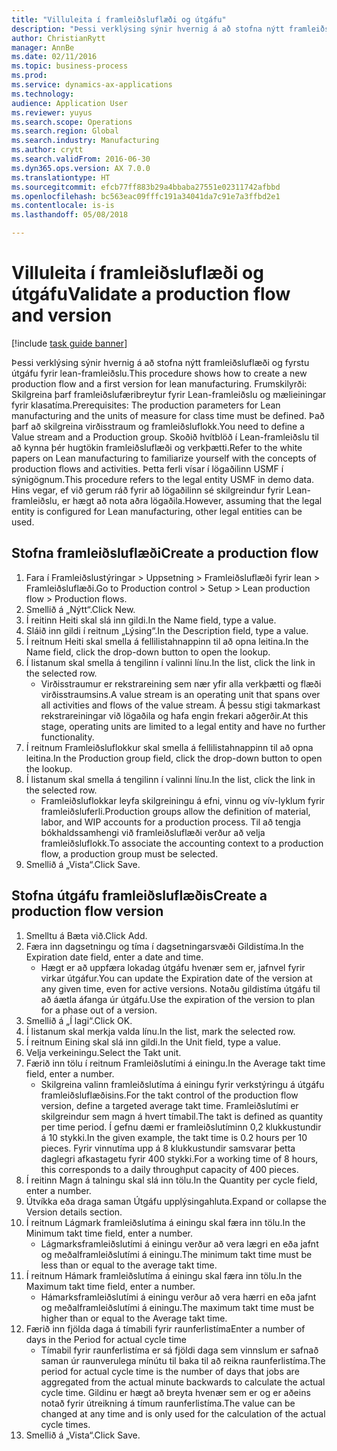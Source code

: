 ```yaml
--- 
title: "Villuleita í framleiðsluflæði og útgáfu"
description: "Þessi verklýsing sýnir hvernig á að stofna nýtt framleiðsluflæði og fyrstu útgáfu fyrir lean-framleiðslu."
author: ChristianRytt
manager: AnnBe
ms.date: 02/11/2016
ms.topic: business-process
ms.prod: 
ms.service: dynamics-ax-applications
ms.technology: 
audience: Application User
ms.reviewer: yuyus
ms.search.scope: Operations
ms.search.region: Global
ms.search.industry: Manufacturing
ms.author: crytt
ms.search.validFrom: 2016-06-30
ms.dyn365.ops.version: AX 7.0.0
ms.translationtype: HT
ms.sourcegitcommit: efcb77ff883b29a4bbaba27551e02311742afbbd
ms.openlocfilehash: bc563eac09fffc191a34041da7c91e7a3ffbd2e1
ms.contentlocale: is-is
ms.lasthandoff: 05/08/2018

---
```

# <a name="validate-a-production-flow-and-version"></a><span data-ttu-id="4550b-103">Villuleita í framleiðsluflæði og útgáfu</span><span class="sxs-lookup"><span data-stu-id="4550b-103">Validate a production flow and version</span></span>

[!include [task guide banner](../../includes/task-guide-banner.md)]

<span data-ttu-id="4550b-104">Þessi verklýsing sýnir hvernig á að stofna nýtt framleiðsluflæði og fyrstu útgáfu fyrir lean-framleiðslu.</span><span class="sxs-lookup"><span data-stu-id="4550b-104">This procedure shows how to create a new production flow and a first version for lean manufacturing.</span></span> <span data-ttu-id="4550b-105">Frumskilyrði: Skilgreina þarf framleiðslufæribreytur fyrir Lean-framleiðslu og mælieiningar fyrir klasatíma.</span><span class="sxs-lookup"><span data-stu-id="4550b-105">Prerequisites: The production parameters for Lean manufacturing and the units of measure for class time must be defined.</span></span> <span data-ttu-id="4550b-106">Það þarf að skilgreina virðisstraum og framleiðsluflokk.</span><span class="sxs-lookup"><span data-stu-id="4550b-106">You need to define a Value stream and a Production group.</span></span> <span data-ttu-id="4550b-107">Skoðið hvítblöð í Lean-framleiðslu til að kynna þér hugtökin framleiðsluflæði og verkþætti.</span><span class="sxs-lookup"><span data-stu-id="4550b-107">Refer to the white papers on Lean manufacturing to familiarize yourself with the concepts of production flows and activities.</span></span> <span data-ttu-id="4550b-108">Þetta ferli vísar í lögaðilinn USMF í sýnigögnum.</span><span class="sxs-lookup"><span data-stu-id="4550b-108">This procedure refers to the legal entity USMF in demo data.</span></span> <span data-ttu-id="4550b-109">Hins vegar, ef við gerum ráð fyrir að lögaðilinn sé skilgreindur fyrir Lean-framleiðslu, er hægt að nota aðra lögaðila.</span><span class="sxs-lookup"><span data-stu-id="4550b-109">However, assuming that the legal entity is configured for Lean manufacturing, other legal entities can be used.</span></span>


## <a name="create-a-production-flow"></a><span data-ttu-id="4550b-110">Stofna framleiðsluflæði</span><span class="sxs-lookup"><span data-stu-id="4550b-110">Create a production flow</span></span>
1. <span data-ttu-id="4550b-111">Fara í Framleiðslustýringar > Uppsetning > Framleiðsluflæði fyrir lean > Framleiðsluflæði.</span><span class="sxs-lookup"><span data-stu-id="4550b-111">Go to Production control > Setup > Lean production flow > Production flows.</span></span>
2. <span data-ttu-id="4550b-112">Smellið á „Nýtt“.</span><span class="sxs-lookup"><span data-stu-id="4550b-112">Click New.</span></span>
3. <span data-ttu-id="4550b-113">Í reitinn Heiti skal slá inn gildi.</span><span class="sxs-lookup"><span data-stu-id="4550b-113">In the Name field, type a value.</span></span>
4. <span data-ttu-id="4550b-114">Sláið inn gildi í reitnum „Lýsing“.</span><span class="sxs-lookup"><span data-stu-id="4550b-114">In the Description field, type a value.</span></span>
5. <span data-ttu-id="4550b-115">Í reitnum Heiti skal smella á fellilistahnappinn til að opna leitina.</span><span class="sxs-lookup"><span data-stu-id="4550b-115">In the Name field, click the drop-down button to open the lookup.</span></span>
6. <span data-ttu-id="4550b-116">Í listanum skal smella á tengilinn í valinni línu.</span><span class="sxs-lookup"><span data-stu-id="4550b-116">In the list, click the link in the selected row.</span></span>
    * <span data-ttu-id="4550b-117">Virðisstraumur er rekstrareining sem nær yfir alla verkþætti og flæði virðisstraumsins.</span><span class="sxs-lookup"><span data-stu-id="4550b-117">A value stream is an operating unit that spans over all activities and flows of the value stream.</span></span>   <span data-ttu-id="4550b-118">Á þessu stigi takmarkast rekstrareiningar við lögaðila og hafa engin frekari aðgerðir.</span><span class="sxs-lookup"><span data-stu-id="4550b-118">At this stage, operating units are limited to a legal entity and have no further functionality.</span></span>  
7. <span data-ttu-id="4550b-119">Í reitnum Framleiðsluflokkur skal smella á fellilistahnappinn til að opna leitina.</span><span class="sxs-lookup"><span data-stu-id="4550b-119">In the Production group field, click the drop-down button to open the lookup.</span></span>
8. <span data-ttu-id="4550b-120">Í listanum skal smella á tengilinn í valinni línu.</span><span class="sxs-lookup"><span data-stu-id="4550b-120">In the list, click the link in the selected row.</span></span>
    * <span data-ttu-id="4550b-121">Framleiðsluflokkar leyfa skilgreiningu á efni, vinnu og vív-lyklum fyrir framleiðsluferli.</span><span class="sxs-lookup"><span data-stu-id="4550b-121">Production groups allow the definition of material, labor, and WIP accounts for a production process.</span></span> <span data-ttu-id="4550b-122">Til að tengja bókhaldssamhengi við framleiðsluflæði verður að velja framleiðsluflokk.</span><span class="sxs-lookup"><span data-stu-id="4550b-122">To associate the accounting context to a production flow, a production group must be selected.</span></span>  
9. <span data-ttu-id="4550b-123">Smellið á „Vista“.</span><span class="sxs-lookup"><span data-stu-id="4550b-123">Click Save.</span></span>

## <a name="create-a-production-flow-version"></a><span data-ttu-id="4550b-124">Stofna útgáfu framleiðsluflæðis</span><span class="sxs-lookup"><span data-stu-id="4550b-124">Create a production flow version</span></span>
1. <span data-ttu-id="4550b-125">Smelltu á Bæta við.</span><span class="sxs-lookup"><span data-stu-id="4550b-125">Click Add.</span></span>
2. <span data-ttu-id="4550b-126">Færa inn dagsetningu og tíma í dagsetningarsvæði Gildistíma.</span><span class="sxs-lookup"><span data-stu-id="4550b-126">In the Expiration date field, enter a date and time.</span></span>
    * <span data-ttu-id="4550b-127">Hægt er að uppfæra lokadag útgáfu hvenær sem er, jafnvel fyrir virkar útgáfur.</span><span class="sxs-lookup"><span data-stu-id="4550b-127">You can update the Expiration date of the version at any given time, even for active versions.</span></span> <span data-ttu-id="4550b-128">Notaðu gildistíma útgáfu til að áætla áfanga úr útgáfu.</span><span class="sxs-lookup"><span data-stu-id="4550b-128">Use the expiration of the version to plan for a phase out of a version.</span></span>  
3. <span data-ttu-id="4550b-129">Smellið á „Í lagi“.</span><span class="sxs-lookup"><span data-stu-id="4550b-129">Click OK.</span></span>
4. <span data-ttu-id="4550b-130">Í listanum skal merkja valda línu.</span><span class="sxs-lookup"><span data-stu-id="4550b-130">In the list, mark the selected row.</span></span>
5. <span data-ttu-id="4550b-131">Í reitnum Eining skal slá inn gildi.</span><span class="sxs-lookup"><span data-stu-id="4550b-131">In the Unit field, type a value.</span></span>
6. <span data-ttu-id="4550b-132">Velja verkeiningu.</span><span class="sxs-lookup"><span data-stu-id="4550b-132">Select the Takt unit.</span></span>
7. <span data-ttu-id="4550b-133">Færið inn tölu í reitnum Framleiðslutími á einingu.</span><span class="sxs-lookup"><span data-stu-id="4550b-133">In the Average takt time field, enter a number.</span></span>
    * <span data-ttu-id="4550b-134">Skilgreina valinn framleiðslutíma á einingu fyrir verkstýringu á útgáfu framleiðsluflæðisins.</span><span class="sxs-lookup"><span data-stu-id="4550b-134">For the takt control of the production flow version, define a targeted average takt time.</span></span>   <span data-ttu-id="4550b-135">Framleiðslutími er skilgreindur sem magn á hvert tímabil.</span><span class="sxs-lookup"><span data-stu-id="4550b-135">The takt is defined as quantity  per time period.</span></span>  <span data-ttu-id="4550b-136">Í gefnu dæmi er framleiðslutíminn 0,2 klukkustundir á 10 stykki.</span><span class="sxs-lookup"><span data-stu-id="4550b-136">In the given example, the takt time is 0.2 hours per 10 pieces.</span></span> <span data-ttu-id="4550b-137">Fyrir vinnutíma upp á 8 klukkustundir samsvarar þetta daglegri afkastagetu fyrir 400 stykki.</span><span class="sxs-lookup"><span data-stu-id="4550b-137">For a working time of 8 hours, this corresponds to a daily throughput capacity of 400 pieces.</span></span>  
8. <span data-ttu-id="4550b-138">Í reitinn Magn á talningu skal slá inn tölu.</span><span class="sxs-lookup"><span data-stu-id="4550b-138">In the Quantity per cycle field, enter a number.</span></span>
9. <span data-ttu-id="4550b-139">Útvíkka eða draga saman Útgáfu upplýsingahluta.</span><span class="sxs-lookup"><span data-stu-id="4550b-139">Expand or collapse the Version details section.</span></span>
10. <span data-ttu-id="4550b-140">Í reitnum Lágmark framleiðslutíma á einingu skal færa inn tölu.</span><span class="sxs-lookup"><span data-stu-id="4550b-140">In the Minimum takt time field, enter a number.</span></span>
    * <span data-ttu-id="4550b-141">Lágmarksframleiðslutími á einingu verður að vera lægri en eða jafnt og meðalframleiðslutími á einingu.</span><span class="sxs-lookup"><span data-stu-id="4550b-141">The minimum takt time must be less than or equal to the average takt time.</span></span>  
11. <span data-ttu-id="4550b-142">Í reitnum Hámark framleiðslutíma á einingu skal færa inn tölu.</span><span class="sxs-lookup"><span data-stu-id="4550b-142">In the Maximum takt time field, enter a number.</span></span>
    * <span data-ttu-id="4550b-143">Hámarksframleiðslutími á einingu verður að vera hærri en eða jafnt og meðalframleiðslutími á einingu.</span><span class="sxs-lookup"><span data-stu-id="4550b-143">The maximum takt time must be higher than or equal to the Average takt time.</span></span>  
12. <span data-ttu-id="4550b-144">Færið inn fjölda daga á tímabili fyrir raunferlistíma</span><span class="sxs-lookup"><span data-stu-id="4550b-144">Enter a number of days in the Period for actual cycle time</span></span>
    * <span data-ttu-id="4550b-145">Tímabil fyrir raunferlistíma er sá fjöldi daga sem vinnslum er safnað saman úr raunverulega mínútu til baka til að reikna raunferlistíma.</span><span class="sxs-lookup"><span data-stu-id="4550b-145">The period for actual cycle time is the number of days that jobs are aggregated from the actual minute backwards to calculate the actual cycle time.</span></span> <span data-ttu-id="4550b-146">Gildinu er hægt að breyta hvenær sem er og er aðeins notað fyrir útreikning á tímum raunferlistíma.</span><span class="sxs-lookup"><span data-stu-id="4550b-146">The value can be changed at any time and is only used for the calculation of the actual cycle times.</span></span>  
13. <span data-ttu-id="4550b-147">Smellið á „Vista“.</span><span class="sxs-lookup"><span data-stu-id="4550b-147">Click Save.</span></span>


